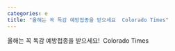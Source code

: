 ```yaml
---
categories: e
title: "올해는 꼭 독감 예방접종을 받으세요  Colorado Times"
---
```

올해는 꼭 독감 예방접종을 받으세요!&nbsp;&nbsp;Colorado Times